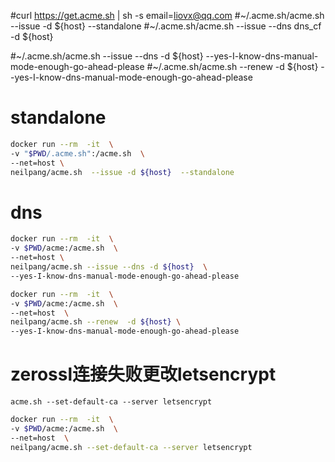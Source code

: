 

#curl https://get.acme.sh | sh -s email=liovx@qq.com
#~/.acme.sh/acme.sh --issue -d ${host} --standalone
#~/.acme.sh/acme.sh --issue --dns dns_cf -d ${host}

#~/.acme.sh/acme.sh --issue --dns -d ${host} --yes-I-know-dns-manual-mode-enough-go-ahead-please
#~/.acme.sh/acme.sh --renew -d ${host} --yes-I-know-dns-manual-mode-enough-go-ahead-please

# standalone
```bash
docker run --rm  -it  \
-v "$PWD/.acme.sh":/acme.sh  \
--net=host \
neilpang/acme.sh  --issue -d ${host}  --standalone
```
# dns
```bash
docker run --rm  -it  \
-v $PWD/acme:/acme.sh  \
--net=host \
neilpang/acme.sh --issue --dns -d ${host}  \
--yes-I-know-dns-manual-mode-enough-go-ahead-please
```
```bash
docker run --rm  -it  \
-v $PWD/acme:/acme.sh  \
--net=host  \
neilpang/acme.sh --renew  -d ${host} \
--yes-I-know-dns-manual-mode-enough-go-ahead-please
```

# zerossl连接失败更改letsencrypt
`acme.sh --set-default-ca --server letsencrypt`

```bash
docker run --rm  -it  \
-v $PWD/acme:/acme.sh  \
--net=host  \
neilpang/acme.sh --set-default-ca --server letsencrypt
```
